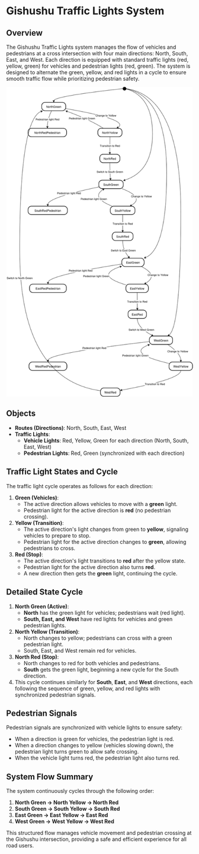# Gishushu Traffic Lights System

## Overview
The Gishushu Traffic Lights system manages the flow of vehicles and pedestrians at a cross intersection with four main directions: North, South, East, and West. Each direction is equipped with standard traffic lights (red, yellow, green) for vehicles and pedestrian lights (red, green). The system is designed to alternate the green, yellow, and red lights in a cycle to ensure smooth traffic flow while prioritizing pedestrian safety.

![Gishushu Traffic Lights Diagram](traffic-state-diagram.png)
## Objects
- **Routes (Directions)**: North, South, East, West
- **Traffic Lights**:
  - **Vehicle Lights**: Red, Yellow, Green for each direction (North, South, East, West)
  - **Pedestrian Lights**: Red, Green (synchronized with each direction)

## Traffic Light States and Cycle
The traffic light cycle operates as follows for each direction:

1. **Green (Vehicles)**:
   - The active direction allows vehicles to move with a **green** light.
   - Pedestrian light for the active direction is **red** (no pedestrian crossing).
2. **Yellow (Transition)**:
   - The active direction's light changes from green to **yellow**, signaling vehicles to prepare to stop.
   - Pedestrian light for the active direction changes to **green**, allowing pedestrians to cross.
3. **Red (Stop)**:
   - The active direction's light transitions to **red** after the yellow state.
   - Pedestrian light for the active direction also turns **red**.
   - A new direction then gets the **green** light, continuing the cycle.

## Detailed State Cycle
1. **North Green (Active)**:
   - **North** has the green light for vehicles; pedestrians wait (red light).
   - **South, East, and West** have red lights for vehicles and green pedestrian lights.
2. **North Yellow (Transition)**:
   - North changes to yellow; pedestrians can cross with a green pedestrian light.
   - South, East, and West remain red for vehicles.
3. **North Red (Stop)**:
   - North changes to red for both vehicles and pedestrians.
   - **South** gets the green light, beginning a new cycle for the South direction.
4. This cycle continues similarly for **South**, **East**, and **West** directions, each following the sequence of green, yellow, and red lights with synchronized pedestrian signals.

## Pedestrian Signals
Pedestrian signals are synchronized with vehicle lights to ensure safety:
- When a direction is green for vehicles, the pedestrian light is red.
- When a direction changes to yellow (vehicles slowing down), the pedestrian light turns green to allow safe crossing.
- When the vehicle light turns red, the pedestrian light also turns red.

## System Flow Summary
The system continuously cycles through the following order:
1. **North Green → North Yellow → North Red**
2. **South Green → South Yellow → South Red**
3. **East Green → East Yellow → East Red**
4. **West Green → West Yellow → West Red**

This structured flow manages vehicle movement and pedestrian crossing at the Gishushu intersection, providing a safe and efficient experience for all road users.
